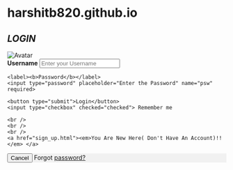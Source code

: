 # harshitb820.github.io
<!DOCTYPE html>
<html>
<style>

form {
    border: 3px solid #f1f1f1;
}

body{

    background-color:  #f7d06e;
}

input[type=text], input[type=password] {
    width: 100%;
    padding: 12px 20px;
    margin: 8px 0;
    display: inline-block;
    border: 1px solid #ccc;
    box-sizing: border-box;
}

button {
    background-color: #4CAF50;
    color: white;
    padding: 14px 20px;
    margin: 8px 0;
    border: none;
    cursor: pointer;
    width: 100%;
}

button:hover {
    opacity: 0.8;
}

.cancelbtn {
    width: auto;
    padding: 10px 18px;
    background-color: #f44336;
}

.imgcontainer {
    text-align: center;
    margin: 24px 0 12px 0;
    background-color: #f2b926;
}

.new{

    style="color:#f5c13d";
}

img.avatar {
    width: 40%;
    border-radius: 50%;
}

.container {
    padding: 16px;
    background-color: #f4c857;
}

span.psw {
    float: right;
    padding-top: 16px;
}

@media screen and (max-width: 300px) {
    span.psw {
       display: block;
       float: none;
    }
    .cancelbtn {
       width: 100%;
    }
}
</style>

<head>
<title> Login </title>
</head>

<body >

<div class="new">
<h2><em>LOGIN</em></h2>
</div>
<form action="/action_page.php">
  <div class="imgcontainer">
    <img src="http://geniusbeauty.com/wp-content/uploads/2008/09/1222274863huqpvl1.jpg" alt="Avatar" class="avatar">
  </div>

  <div class="container">
    <label><b>Username</b></label>
    <input type="text" placeholder="Enter your Username" name="uname" required>

    <label><b>Password</b></label>
    <input type="password" placeholder="Enter the Password" name="psw" required>
        
    <button type="submit">Login</button>
    <input type="checkbox" checked="checked"> Remember me
    
    <br />
    <br />
    <br />
    <a href="sign_up.html"><em>You Are New Here( Don't Have An Account)!!</em> </a>  
  </div>

  <div class="container" style="background-color:#f1f1f1">
    <button type="button" class="cancelbtn">Cancel</button>
    <span class="psw">Forgot <a href="#">password?</a></span>
  </div>
</form>

</body>
</html>
